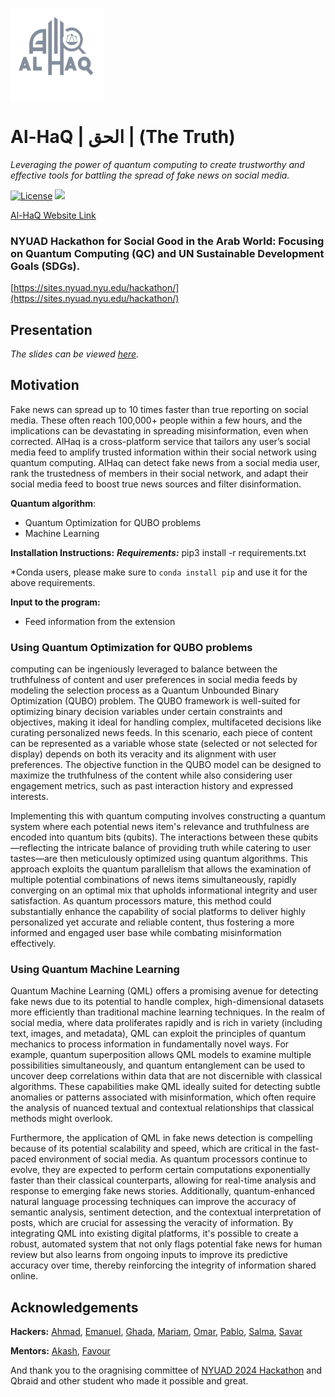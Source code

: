 <a href="url"><img src="https://github.com/Haq-Lense/Al-HaQ/blob/main/img/Al-HaQ%20logo%20white.png" align="middle" height="150" width="150" ></a>

# Al-HaQ | الحق | (The Truth)

_Leveraging the power of quantum computing to create trustworthy and effective tools for battling the spread of fake news on social media._

[![License](https://img.shields.io/github/license/Qiskit/qiskit-terra.svg?style=popout-square)](https://github.com/Haq-Lense/Al-HaQ/blob/main/LICENSE) [![](https://img.shields.io/github/release/qcswat/qatrah.svg?style=popout-square)](https://github.com/Haq-Lense/Al-HaQ)
<!--[![](https://img.shields.io/pypi/dm/qatrah.svg?style=popout-square)](https://pypi.org/project/qatrah/)-->

[Al-HaQ Website Link](https://github.com/Haq-Lense/Al-HaQ)

### NYUAD Hackathon for Social Good in the Arab World: Focusing on Quantum Computing (QC) and UN Sustainable Development Goals (SDGs).

[https://sites.nyuad.nyu.edu/hackathon/](https://sites.nyuad.nyu.edu/hackathon/)

## Presentation

_The slides can be viewed [here](https://www.canva.com/design/DAFheTueBTE/iKTIXVJDEhtiVuoBL80QyA/view)._

## Motivation

Fake news can spread up to 10 times faster than true reporting on social media. These often reach 100,000+ people within a few hours, and the implications can be devastating in spreading misinformation, even when corrected. AlHaq is a cross-platform service that tailors any user’s social media feed to amplify trusted information within their social network using quantum computing. AlHaq can detect fake news from a social media user, rank the trustedness of members in their social network, and adapt their social media feed to boost true news sources and filter disinformation.

**Quantum algorithm**:

- Quantum Optimization for QUBO problems
-  Machine Learning

**Installation Instructions:**
**_Requirements:_**
pip3 install -r requirements.txt

\*Conda users, please make sure to `conda install pip` and use it for the above requirements.

**Input to the program:**

- Feed information from the extension

### Using Quantum Optimization for QUBO problems

 computing can be ingeniously leveraged to balance between the truthfulness of content and user preferences in social media feeds by modeling the selection process as a Quantum Unbounded Binary Optimization (QUBO) problem. The QUBO framework is well-suited for optimizing binary decision variables under certain constraints and objectives, making it ideal for handling complex, multifaceted decisions like curating personalized news feeds. In this scenario, each piece of content can be represented as a variable whose state (selected or not selected for display) depends on both its veracity and its alignment with user preferences. The objective function in the QUBO model can be designed to maximize the truthfulness of the content while also considering user engagement metrics, such as past interaction history and expressed interests.

Implementing this with quantum computing involves constructing a quantum system where each potential news item's relevance and truthfulness are encoded into quantum bits (qubits). The interactions between these qubits—reflecting the intricate balance of providing truth while catering to user tastes—are then meticulously optimized using quantum algorithms. This approach exploits the quantum parallelism that allows the examination of multiple potential combinations of news items simultaneously, rapidly converging on an optimal mix that upholds informational integrity and user satisfaction. As quantum processors mature, this method could substantially enhance the capability of social platforms to deliver highly personalized yet accurate and reliable content, thus fostering a more informed and engaged user base while combating misinformation effectively.

### Using Quantum Machine Learning

Quantum Machine Learning (QML) offers a promising avenue for detecting fake news due to its potential to handle complex, high-dimensional datasets more efficiently than traditional machine learning techniques. In the realm of social media, where data proliferates rapidly and is rich in variety (including text, images, and metadata), QML can exploit the principles of quantum mechanics to process information in fundamentally novel ways. For example, quantum superposition allows QML models to examine multiple possibilities simultaneously, and quantum entanglement can be used to uncover deep correlations within data that are not discernible with classical algorithms. These capabilities make QML ideally suited for detecting subtle anomalies or patterns associated with misinformation, which often require the analysis of nuanced textual and contextual relationships that classical methods might overlook.

Furthermore, the application of QML in fake news detection is compelling because of its potential scalability and speed, which are critical in the fast-paced environment of social media. As quantum processors continue to evolve, they are expected to perform certain computations exponentially faster than their classical counterparts, allowing for real-time analysis and response to emerging fake news stories. Additionally, quantum-enhanced natural language processing techniques can improve the accuracy of semantic analysis, sentiment detection, and the contextual interpretation of posts, which are crucial for assessing the veracity of information. By integrating QML into existing digital platforms, it's possible to create a robust, automated system that not only flags potential fake news for human review but also learns from ongoing inputs to improve its predictive accuracy over time, thereby reinforcing the integrity of information shared online.

## Acknowledgements

**Hackers:**
[Ahmad](https://github.com/ahmad-sm02), [Emanuel](https://github.com/juniorGitH), [Ghada](https://github.com/ghadaalhajeri), [Mariam](https://github.com/mariam606), [Omar](https://github.com/Ellzo), [Pablo](https://github.com/qrodenas), [Salma](https://github.com/salmaAlsaghir), [Savar](https://github.com/SavarJ)

**Mentors:**
[Akash](https://github.com/akashkthkr), [Favour](https://github.com/favour-nerrise)

And thank you to the oragnising committee of [NYUAD 2024 Hackathon](https://sites.nyuad.nyu.edu/hackathon/) and Qbraid and other student who made it possible and great.
